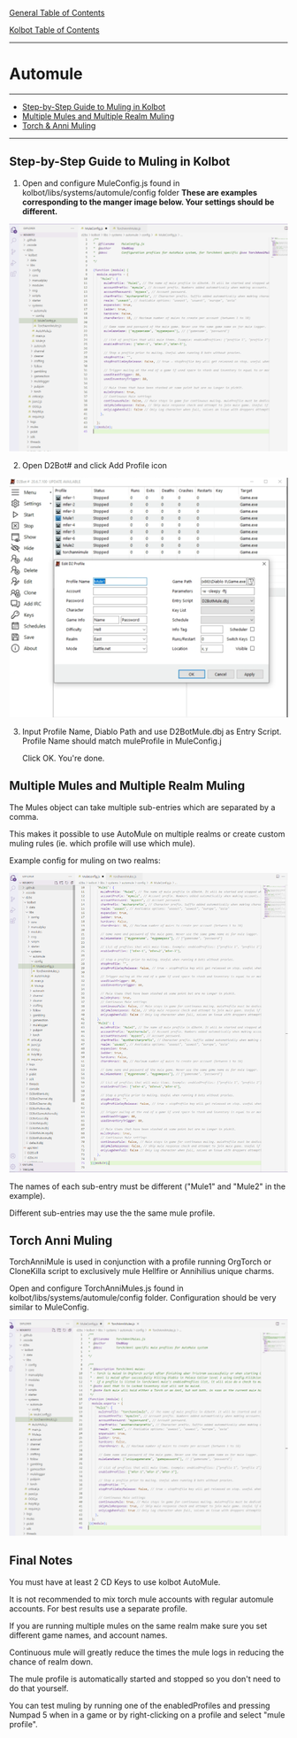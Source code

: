 [General Table of Contents](https://github.com/blizzhackers/documentation/#diablo-2-botting-system)

[Kolbot Table of Contents](https://github.com/blizzhackers/documentation/tree/master/kolbot/#kolbot)

---

# Automule

---

* [Step-by-Step Guide to Muling in Kolbot](#step-by-step-guide-to-muling-in-kolbot)
* [Multiple Mules and Multiple Realm Muling](#multiple-mules-and-multiple-realm-muling)
* [Torch & Anni Muling](#torch-anni-muling)

---

## Step-by-Step Guide to Muling in Kolbot

1. Open and configure MuleConfig.js found in kolbot/libs/systems/automule/config folder
   **These are examples corresponding to the manger image below.  Your settings should be different.**

![automule1](img/kolbot-automule1.png)

2. Open D2Bot# and click Add Profile icon

![automule2](img/kolbot-automule2.png)

3. Input Profile Name, Diablo Path and use D2BotMule.dbj as Entry Script.  Profile Name should match muleProfile in MuleConfig.j

	Click OK. You're done.


## Multiple Mules and Multiple Realm Muling

The Mules object can take multiple sub-entries which are separated by a comma.

This makes it possible to use AutoMule on multiple realms or create custom muling rules (ie. which profile will use which mule).

Example config for muling on two realms: 

![automule3](img/kolbot-automule3.png)

The names of each sub-entry must be different ("Mule1" and "Mule2" in the example).

Different sub-entries may use the the same mule profile.


## Torch Anni Muling

TorchAnniMule is used in conjunction with a profile running OrgTorch or CloneKilla script to exclusively mule Hellfire or Annihilius unique charms.

Open and configure TorchAnniMules.js found in kolbot/libs/systems/automule/config folder.  Configuration should be very similar to MuleConfig.

![automule4](img/kolbot-automule4.png)


## Final Notes

You must have at least 2 CD Keys to use kolbot AutoMule.

It is not recommended to mix torch mule accounts with regular automule accounts. For best results use a separate profile.

If you are running multiple mules on the same realm make sure you set different game names, and account names.

Continuous mule will greatly reduce the times the mule logs in reducing the chance of realm down.

The mule profile is automatically started and stopped so you don't need to do that yourself.

You can test muling by running one of the enabledProfiles and pressing Numpad 5 when in a game or by right-clicking on a profile and select "mule profile".